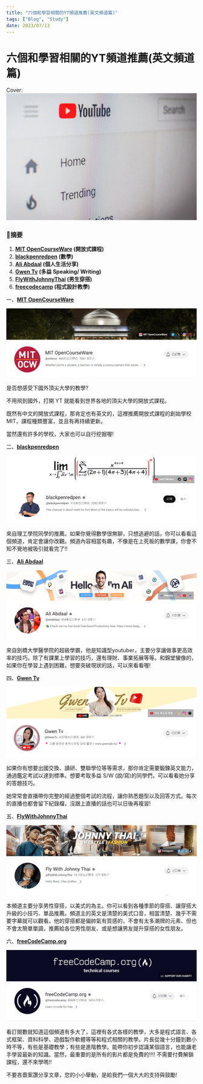 ```yaml
---
title: "六個和學習相關的YT頻道推薦(英文頻道篇)"
tags: ["Blog", "Study"]
date: 2023/07/13
---
```

# 六個和學習相關的YT頻道推薦(英文頻道篇)

Cover: ![%E5%85%AD%E5%80%8B%E5%92%8C%E5%AD%B8%E7%BF%92%E7%9B%B8%E9%97%9C%E7%9A%84YT%E9%A0%BB%E9%81%93%E6%8E%A8%E8%96%A6(%E8%8B%B1%E6%96%87%E9%A0%BB%E9%81%93%E7%AF%87)%2005ffa4d6974b46a896024f07b33e46d2/christian-wiediger-NmGzVG5Wsg8-unsplash.jpg](https://github.com/NCU-FRESH/2024-blog/blob/main/%E5%85%AD%E5%80%8B%E5%92%8C%E5%AD%B8%E7%BF%92%E7%9B%B8%E9%97%9C%E7%9A%84YT%E9%A0%BB%E9%81%93%E6%8E%A8%E8%96%A6(%E8%8B%B1%E6%96%87%E9%A0%BB%E9%81%93%E7%AF%87)/christian-wiediger-NmGzVG5Wsg8-unsplash.jpg?raw=true)



### **🎥摘要**

1. **[MIT OpenCourseWare](https://www.youtube.com/@mitocw) (開放式課程)**
2. **[blackpenredpen](https://www.youtube.com/@blackpenredpen) (數學)**
3. **[Ali Abdaal](https://www.youtube.com/@aliabdaal)  (個人生活分享)**
4. **[Gwen Tv](https://www.youtube.com/@GwenTv) (多益 Speaking/ Writing)**
5. **[FlyWithJohnnyThai](https://www.youtube.com/@FlyWithJohnnyThai) (男生穿搭)**
6. **[freecodecamp](https://www.youtube.com/@freecodecamp) (程式設計教學)**

一、[**MIT OpenCourseWare**](https://www.youtube.com/@mitocw)

![螢幕擷取畫面 (138).png](https://github.com/NCU-FRESH/2024-blog/blob/main/%E5%85%AD%E5%80%8B%E5%92%8C%E5%AD%B8%E7%BF%92%E7%9B%B8%E9%97%9C%E7%9A%84YT%E9%A0%BB%E9%81%93%E6%8E%A8%E8%96%A6(%E8%8B%B1%E6%96%87%E9%A0%BB%E9%81%93%E7%AF%87)/%25E8%259E%25A2%25E5%25B9%2595%25E6%2593%25B7%25E5%258F%2596%25E7%2595%25AB%25E9%259D%25A2_(138).png?raw=true)

是否想感受下國外頂尖大學的教學?

不用飛到國外，打開 YT 就能看到世界各地的頂尖大學的開放式課程。

既然有中文的開放式課程，那肯定也有英文的，這裡推薦開放式課程的創始學校 MIT，課程種類豐富，並且有再持續更新。

當然還有許多的學校，大家也可以自行挖掘喔!

二、[**blackpenredpen**](https://www.youtube.com/@blackpenredpen)

![螢幕擷取畫面 (133).png](https://github.com/NCU-FRESH/2024-blog/blob/main/%E5%85%AD%E5%80%8B%E5%92%8C%E5%AD%B8%E7%BF%92%E7%9B%B8%E9%97%9C%E7%9A%84YT%E9%A0%BB%E9%81%93%E6%8E%A8%E8%96%A6(%E8%8B%B1%E6%96%87%E9%A0%BB%E9%81%93%E7%AF%87)/%25E8%259E%25A2%25E5%25B9%2595%25E6%2593%25B7%25E5%258F%2596%25E7%2595%25AB%25E9%259D%25A2_(133).png?raw=true)

來自理工學院同學的推薦。如果你覺得數學很無聊，只想逃避的話，你可以看看這個頻道，肯定會讓你改觀。頻道內容相當有趣，不像是在上死板的數學課，你會不知不覺地被吸引就看完了!!  

三、**[Ali Abdaal](https://www.youtube.com/@aliabdaal)**  

![螢幕擷取畫面 (134).png](https://github.com/NCU-FRESH/2024-blog/blob/main/%E5%85%AD%E5%80%8B%E5%92%8C%E5%AD%B8%E7%BF%92%E7%9B%B8%E9%97%9C%E7%9A%84YT%E9%A0%BB%E9%81%93%E6%8E%A8%E8%96%A6(%E8%8B%B1%E6%96%87%E9%A0%BB%E9%81%93%E7%AF%87)/%25E8%259E%25A2%25E5%25B9%2595%25E6%2593%25B7%25E5%258F%2596%25E7%2595%25AB%25E9%259D%25A2_(134).png?raw=true)

來自劍橋大學醫學院的超級學霸，他是知識型youtuber，主要分享讓做事更高效率的技巧。除了有課業上學習的技巧，還有理財、事業拓展等等。和錦堂蠻像的，如果你在學習上遇到困難，想要突破現狀的話，可以來看看喔!

四、**[Gwen Tv](https://www.youtube.com/@GwenTv)** 

![螢幕擷取畫面 (135).png](https://github.com/NCU-FRESH/2024-blog/blob/main/%E5%85%AD%E5%80%8B%E5%92%8C%E5%AD%B8%E7%BF%92%E7%9B%B8%E9%97%9C%E7%9A%84YT%E9%A0%BB%E9%81%93%E6%8E%A8%E8%96%A6(%E8%8B%B1%E6%96%87%E9%A0%BB%E9%81%93%E7%AF%87)/%25E8%259E%25A2%25E5%25B9%2595%25E6%2593%25B7%25E5%258F%2596%25E7%2595%25AB%25E9%259D%25A2_(135).png?raw=true)

如果你有想要出國交換、讀研、雙聯學位等等需求，那你肯定需要鍛鍊英文能力，通過鑑定考試以達到標準。想要考取多益 S/W (說/寫)的同學們，可以看看她分享的答題技巧。

她常常會直播帶你完整的經過整個考試的流程，讓你熟悉題型以及回答方式。每次的直播也都會留下紀錄檔，沒跟上直播的話也可以日後再複習!

五、**[FlyWithJohnnyThai](https://www.youtube.com/@FlyWithJohnnyThai)** 

![螢幕擷取畫面 (136).png](https://github.com/NCU-FRESH/2024-blog/blob/main/%E5%85%AD%E5%80%8B%E5%92%8C%E5%AD%B8%E7%BF%92%E7%9B%B8%E9%97%9C%E7%9A%84YT%E9%A0%BB%E9%81%93%E6%8E%A8%E8%96%A6(%E8%8B%B1%E6%96%87%E9%A0%BB%E9%81%93%E7%AF%87)/%25E8%259E%25A2%25E5%25B9%2595%25E6%2593%25B7%25E5%258F%2596%25E7%2595%25AB%25E9%259D%25A2_(136).png?raw=true)

本頻道主要分享男性穿搭，以美式的為主。你可以看到各種季節的穿搭、讓穿搭大升級的小技巧、單品推薦。頻道主的英文是清楚的美式口音，相當清楚、幾乎不需要字幕就可以觀看。他的穿搭都是偏帥氣有質感的，不會有太多潮牌的元素、但也不會太簡單單調，推薦給各位男性朋友、或是想讓男友提升穿搭的女性朋友。

六、[**freeCodeCamp.org**](https://www.youtube.com/@freecodecamp)

![螢幕擷取畫面 (137).png](https://github.com/NCU-FRESH/2024-blog/blob/main/%E5%85%AD%E5%80%8B%E5%92%8C%E5%AD%B8%E7%BF%92%E7%9B%B8%E9%97%9C%E7%9A%84YT%E9%A0%BB%E9%81%93%E6%8E%A8%E8%96%A6(%E8%8B%B1%E6%96%87%E9%A0%BB%E9%81%93%E7%AF%87)/%25E8%259E%25A2%25E5%25B9%2595%25E6%2593%25B7%25E5%258F%2596%25E7%2595%25AB%25E9%259D%25A2_(137).png?raw=true)

看訂閱數就知道這個頻道有多大了，這裡有各式各樣的教學，大多是程式語言、各式框架、資料科學、遊戲製作軟體等等和程式相關的教學。片長從幾十分鐘到數小時不等，有些是基礎教學；有些是進階教學。能帶你初步認識某個語言，也能讓老手學習最新的知識。當然，最重要的是所有的影片都是免費的!!!! 不需要付費解鎖課程，還不來學嗎!!

不要吝嗇案讚分享文章，您的小小舉動，是給我們一個大大的支持與鼓勵!
